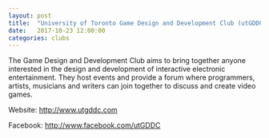 ```yaml
---
layout: post
title:  "University of Toronto Game Design and Development Club (utGDDC)"
date:   2017-10-23 12:00:00
categories: clubs
---
```


The Game Design and Development Club aims to bring together anyone interested in the design and development of interactive electronic entertainment. They host events and provide a forum where programmers, artists, musicians and writers can join together to discuss and create video games.

Website: http://www.utgddc.com

Facebook: http://www.facebook.com/utGDDC
